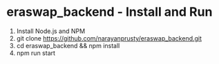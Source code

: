 # eraswap_backend - Install and Run

1. Install Node.js and NPM
3. git clone https://github.com/narayanprusty/eraswap_backend.git
4. cd eraswap_backend && npm install
5. npm run start
